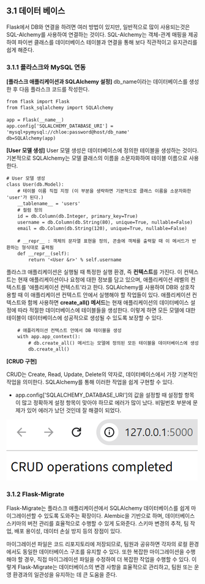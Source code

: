 ## 3.1 데이터 베이스

Flask에서 DB와 연결을 하려면 여러 방법이 있지만, 일반적으로 많이 사용되는것은 SQL-Alchemy를 사용하여 연결하는 것이다. SQL-Alchemy는 객체-관계 매핑을 제공하여 파이썬 클래스를 데이터베이스 테이블과 연결을 통해 보다 직관적이고 유지관리를 쉽게 해준다. 

### 3.1.1 플라스크와 MySQL 연동
**[플라스크 애플리케이션과 SQLAlchemy 설정]**
db_name이라는 데이터베이스를 생성한 후 다음 플라스크 코드를 작성한다.
```
from flask import Flask
from flask_sqlalchemy import SQLAlchemy

app = Flask(__name__)
app.config['SQLALCHEMY_DATABASE_URI'] = 'mysql+pymysql://chloe:password@host/db_name'
db=SQLAlchemy(app)
```

**[User 모델 생성]**
User 모델 생성은 데이터베이스에 정의한 테이블을 생성하는 것이다. 기본적으로 SQLAlchemy는 모델 클래스의 이름을 소문자화하여 테이블 이름으로 사용한다. 

```
# User 모델 생성
class User(db.Model):
    # 테이블 이름 직접 지정 (이 부분을 생략하면 기본적으로 클래스 이름을 소문자화한 'user'가 된다.)
    __tablename__ = 'users'
    # 컬럼 정의
    id = db.Column(db.Integer, primary_key=True)
    username = db.Column(db.String(80), unique=True, nullable=False)
    email = db.Column(db.String(120), unique=True, nullable=False)

    # __repr__ : 객체의 문자열 표현을 정의, 콘솔에 객체를 출력할 때 이 메서드가 반환하는 형식대로 출력됨
    def __repr__(self):
        return '<User &r>' % self.username
```
플라스크 애플리케이션은 실행될 때 특정한 실행 환경, 즉 **컨텍스트**를 가진다. 이 컨텍스트는 현재 애플리케이션이나 요청에 대한 정보를 담고 있으며, 애플리케이션 레벨의 컨텍스트를 '애플리케이션 컨텍스트'라고 한다. SQLAlchemy를 사용하여 DB와 상호작용할 때 이 애플리케이션 컨텍스트 안에서 실행해야 할 작업들이 있다. 
애플리케이션 컨텍스트와 함께 사용하면 **create_all() 메서드**는 현재 애플리케이션의 데이터베이스 설정에 따라 적절한 데이터베이스에 테이블들을 생성한다. 이렇게 하면 모든 모델에 대한 테이블이 데이터베이스에 성공적으로 생성될 수 있도록 보장할 수 있다. 

```    
    # 애플리케이션 컨텍스트 안에서 DB 테이블을 생성
    with app.app_context():
        # db.create_all() 메서드는 모델에 정의된 모든 테이블을 데이터베이스에 생성
        db.create_all()
```

**[CRUD 구현]**

CRUD는 Create, Read, Update, Delete의 약자로, 데이터베이스에서 가장 기본적인 작업을 의미한다. SQLAlchemy를 통해 이러한 작업을 쉽게 구현할 수 있다. 

* app.config['SQLALCHEMY_DATABASE_URI']의 값을 설정할 때 설정할 항목이 많고 정확하게 설정 항목이 맞아야 하므로 에러가 많이 났다. 비밀번호 부분에 문제가 있어 에러가 났던 것인데 잘 해결이 되었다.

![alt text](image.png)

### 3.1.2 Flask-Migrate

Flask-Migrate는 플라스크 애플리케이션에서 SQLAlchemy 데이터베이스를 쉽게 마이그레이션할 수 있도록 도와주는 확장이다. Alembic을 기반으로 하며, 데이터베이스 스키마의 버전 관리를 효율적으로 수행할 수 있게 도와준다. 
스키마 변경의 추적, 팀 작업, 배포 용이성, 데이터 손실 방지 등의 장점이 있다. 

마이그레이션 파일은 코드 리포지토리에 저장되므로, 팀원과 공유하면 각자의 로컬 환경에서도 동일한 데이터베이스 구조를 유지할 수 있다. 또한 복잡한 마이그레이션을 수행해야 할 경우, 직접 마이그레이션 파일을 수정하여 더 복잡한 작업을 수행할 수 있다. 이렇게 Flask-Migrate는 데이터베이스의 변경 사항을 효율적으로 관리하고, 팀원 또는 운영 환경과의 일관성을 유지하는 데 큰 도움을 준다. 